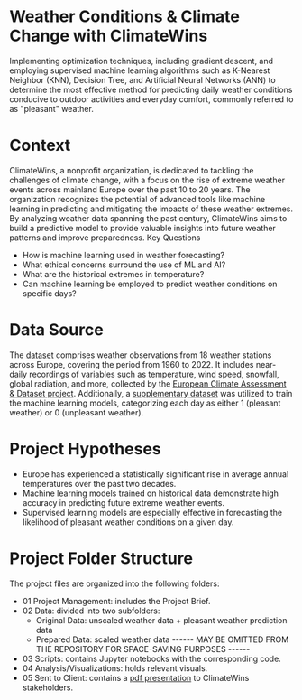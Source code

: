 # Weather Conditions & Climate Change with ClimateWins
Implementing optimization techniques, including gradient descent, and employing supervised machine learning algorithms such as K-Nearest Neighbor (KNN), Decision Tree, and Artificial Neural Networks (ANN) to determine the most effective method for predicting daily weather conditions conducive to outdoor activities and everyday comfort, commonly referred to as "pleasant" weather.
# Context
ClimateWins, a nonprofit organization, is dedicated to tackling the challenges of climate change, with a focus on the rise of extreme weather events across mainland Europe over the past 10 to 20 years. The organization recognizes the potential of advanced tools like machine learning in predicting and mitigating the impacts of these weather extremes. By analyzing weather data spanning the past century, ClimateWins aims to build a predictive model to provide valuable insights into future weather patterns and improve preparedness.
Key Questions
* How is machine learning used in weather forecasting?
* What ethical concerns surround the use of ML and AI?
* What are the historical extremes in temperature?
* Can machine learning be employed to predict weather conditions on specific days?
# Data Source
The [dataset](https://github.com/Manishatomar/Dataset/blob/main/Dataset-weather-prediction-dataset-processed.csv) comprises weather observations from 18 weather stations across Europe, covering the period from 1960 to 2022. It includes near-daily recordings of variables such as temperature, wind speed, snowfall, global radiation, and more, collected by the [European Climate Assessment & Dataset project](https://www.ecad.eu/). Additionally, a [supplementary dataset](https://github.com/Manishatomar/Dataset/blob/main/Dataset-Answers-Weather_Prediction_Pleasant_Weather.csv) was utilized to train the machine learning models, categorizing each day as either 1 (pleasant weather) or 0 (unpleasant weather).
# Project Hypotheses
* Europe has experienced a statistically significant rise in average annual temperatures over the past two decades.
* Machine learning models trained on historical data demonstrate high accuracy in predicting future extreme weather events.
* Supervised learning models are especially effective in forecasting the likelihood of pleasant weather conditions on a given day.
# Project Folder Structure
The project files are organized into the following folders:

* 01 Project Management: includes the Project Brief.
* 02 Data: divided into two subfolders:
  * Original Data: unscaled weather data + pleasant weather prediction data
  * Prepared Data: scaled weather data ------ MAY BE OMITTED FROM THE REPOSITORY FOR SPACE-SAVING PURPOSES ------
* 03 Scripts: contains Jupyter notebooks with the corresponding code.
* 04 Analysis/Visualizations: holds relevant visuals.
* 05 Sent to Client: contains a [pdf presentation](https://github.com/Manishatomar/Dataset/blob/main/Manisha%20Achievement%201-Task%201.6.pdf) to ClimateWins stakeholders.

